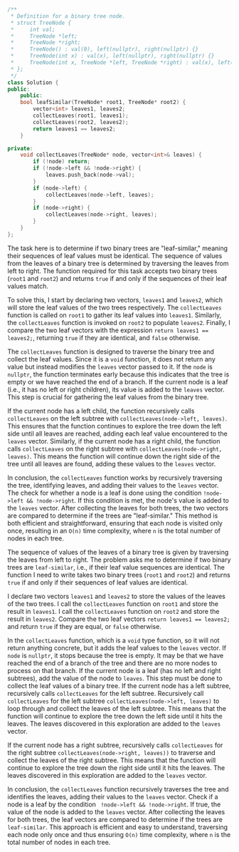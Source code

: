 ```cpp
/**
 * Definition for a binary tree node.
 * struct TreeNode {
 *     int val;
 *     TreeNode *left;
 *     TreeNode *right;
 *     TreeNode() : val(0), left(nullptr), right(nullptr) {}
 *     TreeNode(int x) : val(x), left(nullptr), right(nullptr) {}
 *     TreeNode(int x, TreeNode *left, TreeNode *right) : val(x), left(left), right(right) {}
 * };
 */
class Solution {
public:
    public:
    bool leafSimilar(TreeNode* root1, TreeNode* root2) {
        vector<int> leaves1, leaves2;
        collectLeaves(root1, leaves1);
        collectLeaves(root2, leaves2);
        return leaves1 == leaves2;
    }

private:
    void collectLeaves(TreeNode* node, vector<int>& leaves) {
        if (!node) return;
        if (!node->left && !node->right) {
            leaves.push_back(node->val);
        }
        if (node->left) {
            collectLeaves(node->left, leaves);
        }
        if (node->right) {
            collectLeaves(node->right, leaves);
        }
    }
};

```
The task here is to determine if two binary trees are "leaf-similar," meaning their sequences of leaf values must be identical. The sequence of values from the leaves of a binary tree is determined by traversing the leaves from left to right. The function required for this task accepts two binary trees (`root1` and `root2`) and returns `true` if and only if the sequences of their leaf values match.

To solve this, I start by declaring two vectors, `leaves1` and `leaves2`, which will store the leaf values of the two trees respectively. The `collectLeaves` function is called on `root1` to gather its leaf values into `leaves1`. Similarly, the `collectLeaves` function is invoked on `root2` to populate `leaves2`. Finally, I compare the two leaf vectors with the expression `return leaves1 == leaves2;`, returning `true` if they are identical, and `false` otherwise.

The `collectLeaves` function is designed to traverse the binary tree and collect the leaf values. Since it is a `void` function, it does not return any value but instead modifies the `leaves` vector passed to it. If the `node` is `nullptr`, the function terminates early because this indicates that the tree is empty or we have reached the end of a branch. If the current node is a leaf (i.e., it has no left or right children), its value is added to the `leaves` vector. This step is crucial for gathering the leaf values from the binary tree.

If the current node has a left child, the function recursively calls `collectLeaves` on the left subtree with `collectLeaves(node->left, leaves)`. This ensures that the function continues to explore the tree down the left side until all leaves are reached, adding each leaf value encountered to the `leaves` vector. Similarly, if the current node has a right child, the function calls `collectLeaves` on the right subtree with `collectLeaves(node->right, leaves)`. This means the function will continue down the right side of the tree until all leaves are found, adding these values to the `leaves` vector.

In conclusion, the `collectLeaves` function works by recursively traversing the tree, identifying leaves, and adding their values to the `leaves` vector. The check for whether a node is a leaf is done using the condition `!node->left && !node->right`. If this condition is met, the node's value is added to the `leaves` vector. After collecting the leaves for both trees, the two vectors are compared to determine if the trees are "leaf-similar." This method is both efficient and straightforward, ensuring that each node is visited only once, resulting in an `O(n)` time complexity, where `n` is the total number of nodes in each tree.

The sequence of values of the leaves of a binary tree is given by traversing the leaves from left to right. The problem asks me to determine if two binary trees are `leaf-similar`, i.e., if their leaf value sequences are identical. The function I need to write takes two binary trees (`root1` and `root2`) and returns `true` if and only if their sequences of leaf values are identical.

I declare two vectors `leaves1` and `leaves2` to store the values of the leaves of the two trees. I call the `collectLeaves` function on `root1` and store the result in `leaves1`. I call the `collectLeaves` function on `root2` and store the result in `leaves2`. Compare the two leaf vectors `return leaves1 == leaves2;` and return `true` if they are equal, or `false` otherwise.

In the `collectLeaves` function, which is a `void` type function, so it will not return anything concrete, but it adds the leaf values to the `leaves` vector. If `node` is `nullptr`, it stops because the tree is empty. It may be that we have reached the end of a branch of the tree and there are no more nodes to process on that branch. If the current node is a leaf (has no left and right subtrees), add the value of the node to `leaves`. This step must be done to collect the leaf values of a binary tree. If the current node has a left subtree, recursively calls `collectLeaves` for the left subtree. Recursively call `collectLeaves` for the left subtree `collectLeaves(node->left, leaves)` to loop through and collect the leaves of the left subtree. This means that the function will continue to explore the tree down the left side until it hits the leaves. The leaves discovered in this exploration are added to the `leaves` vector.

If the current node has a right subtree, recursively calls `collectLeaves` for the right subtree `collectLeaves(node->right, leaves))` to traverse and collect the leaves of the right subtree. This means that the function will continue to explore the tree down the right side until it hits the leaves. The leaves discovered in this exploration are added to the `leaves` vector.

In conclusion, the `collectLeaves` function recursively traverses the tree and identifies the leaves, adding their values to the `leaves` vector. Check if a node is a leaf by the condition ` !node->left && !node->right`. If true, the value of the node is added to the `leaves` vector. After collecting the leaves for both trees, the leaf vectors are compared to determine if the trees are `leaf-similar`. This approach is efficient and easy to understand, traversing each node only once and thus ensuring `O(n)` time complexity, where `n` is the total number of nodes in each tree.